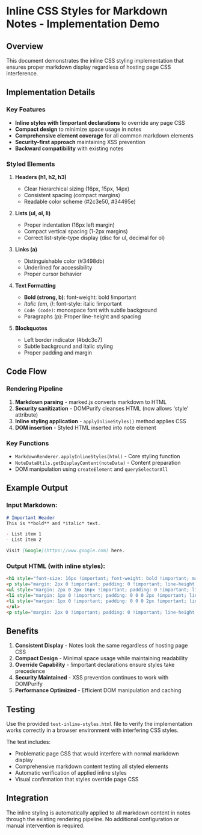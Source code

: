 # Inline CSS Styles for Markdown Notes - Implementation Demo

## Overview
This document demonstrates the inline CSS styling implementation that ensures proper markdown display regardless of hosting page CSS interference.

## Implementation Details

### Key Features
- **Inline styles with !important declarations** to override any page CSS
- **Compact design** to minimize space usage in notes
- **Comprehensive element coverage** for all common markdown elements
- **Security-first approach** maintaining XSS prevention
- **Backward compatibility** with existing notes

### Styled Elements

1. **Headers (h1, h2, h3)**
   - Clear hierarchical sizing (16px, 15px, 14px)
   - Consistent spacing (compact margins)
   - Readable color scheme (#2c3e50, #34495e)

2. **Lists (ul, ol, li)**
   - Proper indentation (16px left margin)
   - Compact vertical spacing (1-2px margins)
   - Correct list-style-type display (disc for ul, decimal for ol)

3. **Links (a)**
   - Distinguishable color (#3498db)
   - Underlined for accessibility
   - Proper cursor behavior

4. **Text Formatting**
   - **Bold (strong, b)**: font-weight: bold !important
   - *Italic (em, i)*: font-style: italic !important
   - `Code (code)`: monospace font with subtle background
   - Paragraphs (p): Proper line-height and spacing

5. **Blockquotes**
   - Left border indicator (#bdc3c7)
   - Subtle background and italic styling
   - Proper padding and margin

## Code Flow

### Rendering Pipeline
1. **Markdown parsing** - marked.js converts markdown to HTML
2. **Security sanitization** - DOMPurify cleanses HTML (now allows 'style' attribute)
3. **Inline styling application** - `applyInlineStyles()` method applies CSS
4. **DOM insertion** - Styled HTML inserted into note element

### Key Functions
- `MarkdownRenderer.applyInlineStyles(html)` - Core styling function
- `NoteDataUtils.getDisplayContent(noteData)` - Content preparation
- DOM manipulation using `createElement` and `querySelectorAll`

## Example Output

### Input Markdown:
```markdown
# Important Header
This is **bold** and *italic* text.

- List item 1
- List item 2

Visit [Google](https://www.google.com) here.
```

### Output HTML (with inline styles):
```html
<h1 style="font-size: 16px !important; font-weight: bold !important; margin: 4px 0 2px 0 !important; padding: 0 !important; line-height: 1.2 !important; color: #2c3e50 !important; border: none !important; background: none !important; text-decoration: none !important; display: block !important;">Important Header</h1>
<p style="margin: 2px 0 !important; padding: 0 !important; line-height: 1.4 !important; background: none !important; border: none !important; display: block !important;">This is <strong style="font-weight: bold !important; background: none !important; border: none !important; padding: 0 !important; margin: 0 !important;">bold</strong> and <em style="font-style: italic !important; background: none !important; border: none !important; padding: 0 !important; margin: 0 !important;">italic</em> text.</p>
<ul style="margin: 2px 0 2px 16px !important; padding: 0 !important; list-style-type: disc !important; background: none !important; border: none !important;">
<li style="margin: 1px 0 !important; padding: 0 0 0 2px !important; line-height: 1.3 !important; background: none !important; border: none !important; display: list-item !important;">List item 1</li>
<li style="margin: 1px 0 !important; padding: 0 0 0 2px !important; line-height: 1.3 !important; background: none !important; border: none !important; display: list-item !important;">List item 2</li>
</ul>
<p style="margin: 2px 0 !important; padding: 0 !important; line-height: 1.4 !important; background: none !important; border: none !important; display: block !important;">Visit <a href="https://www.google.com" target="_blank" rel="noopener noreferrer" style="color: #3498db !important; text-decoration: underline !important; background: none !important; border: none !important; padding: 0 !important; margin: 0 !important; font-weight: normal !important; cursor: pointer !important;">Google</a> here.</p>
```

## Benefits

1. **Consistent Display** - Notes look the same regardless of hosting page CSS
2. **Compact Design** - Minimal space usage while maintaining readability
3. **Override Capability** - !important declarations ensure styles take precedence
4. **Security Maintained** - XSS prevention continues to work with DOMPurify
5. **Performance Optimized** - Efficient DOM manipulation and caching

## Testing

Use the provided `test-inline-styles.html` file to verify the implementation works correctly in a browser environment with interfering CSS styles.

The test includes:
- Problematic page CSS that would interfere with normal markdown display
- Comprehensive markdown content testing all styled elements
- Automatic verification of applied inline styles
- Visual confirmation that styles override page CSS

## Integration

The inline styling is automatically applied to all markdown content in notes through the existing rendering pipeline. No additional configuration or manual intervention is required.
